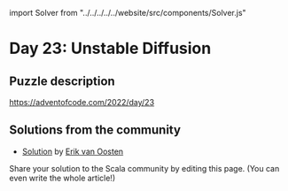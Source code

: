import Solver from "../../../../../website/src/components/Solver.js"

# Day 23: Unstable Diffusion

## Puzzle description

https://adventofcode.com/2022/day/23

## Solutions from the community

- [Solution](https://github.com/erikvanoosten/advent-of-code/blob/main/src/main/scala/nl/grons/advent/y2022/Day23.scala) by [Erik van Oosten](https://github.com/erikvanoosten)

Share your solution to the Scala community by editing this page. (You can even write the whole article!)